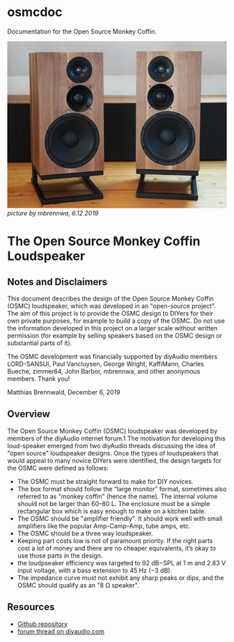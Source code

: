 # osmcdoc

Documentation for the Open Source Monkey Coffin.

![Picture of the osmc](pictures/osmc_photo_small.jpg)
_picture by mbrennwa, 6.12.2019_

#  The Open Source Monkey Coffin Loudspeaker

## Notes and Disclaimers

This document describes the design of the Open Source Monkey Coffin (OSMC) loudspeaker, which was developed in an "open-source project". The aim of this project is to provide the OSMC design to DIYers for their own private purposes, for example to build a copy of the OSMC. Do not use the information developed in this project on a larger scale without written permission (for example by selling speakers based on the OSMC design or substantial parts of it).

The OSMC development was financially supported by diyAudio members LORD-SANSUI, Paul Vancluysen, George Wright, KaffiMann, Charles Bueche, zimmer64, John Barbor, mbrennwa, and other anonymous members. Thank you!

Matthias Brennwald, December 6, 2019

## Overview

The Open Source Monkey Coffin (OSMC) loudspeaker was developed by members of the diyAudio internet forum.1 The motivation for developing this loud-speaker emerged from two diyAudio threads discussing the idea of "open source" loudspeaker designs. Once the types of loudspeakers that would appeal to many novice DIYers were identified, the design targets for the OSMC were defined as follows:

- The OSMC must be straight forward to make for DIY novices.
- The box format should follow the “large monitor” format, sometimes also referred to as "monkey coffin" (hence the name). The internal volume should
not be larger than 60–80 L. The enclosure must be a simple rectangular box which is easy enough to make on a kitchen table.
- The OSMC should be "amplifier friendly". It should work well with small amplifiers like the popular Amp-Camp-Amp, tube amps, etc.
- The OSMC should be a three way loudspeaker.
- Keeping part costs low is not of paramount priority. If the right parts cost a lot of money and there are no cheaper equivalents, it’s okay to use those
parts in the design.
- the loudpseaker efficiency was targeted to 92 dB−SPL at 1 m and 2.83 V input voltage, with a bass extension to 45 Hz (−3 dB).
- The impedance curve must not exhibit any sharp peaks or dips, and the OSMC should qualify as an "8 Ω speaker".

## Resources

- [Github repository](https://github.com/mbrennwa/osmcdoc)
- [forum thread on diyaudio.com](https://www.diyaudio.com/forums/multi-way/327594-source-monkey-box.html)

